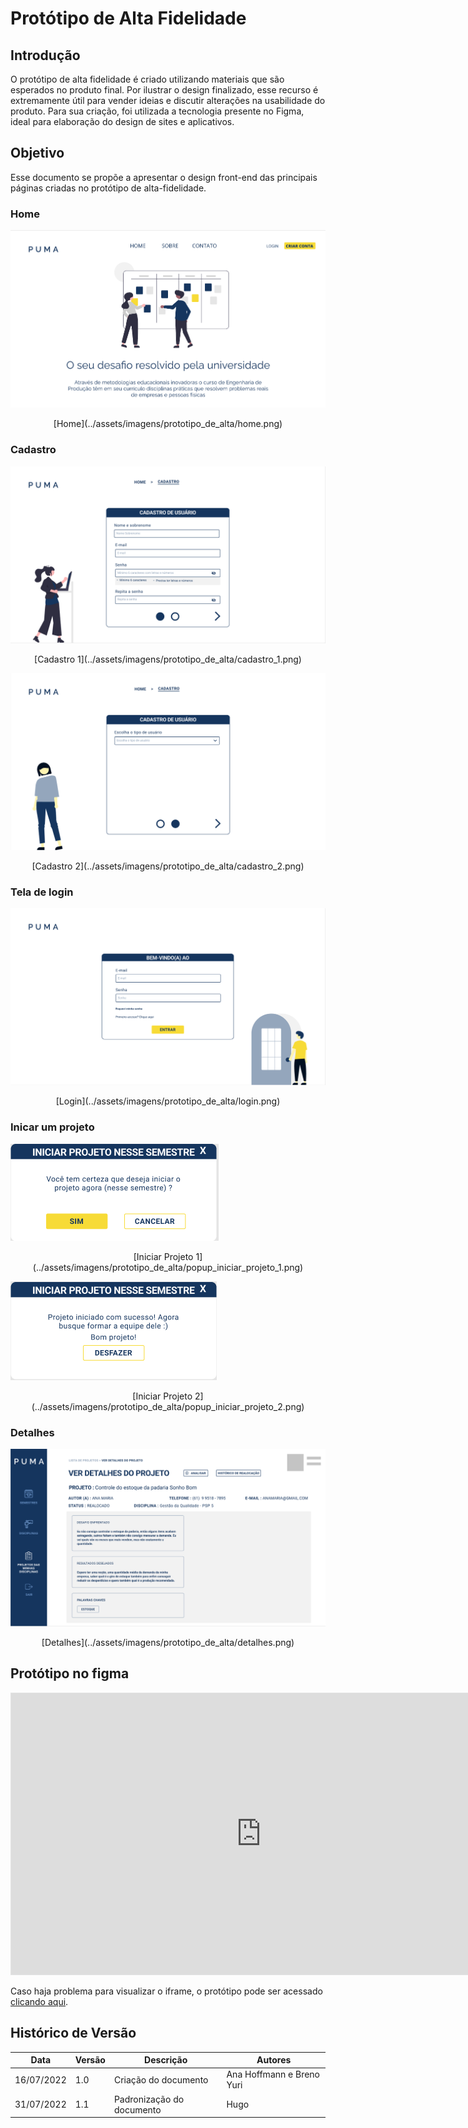 # Protótipo de Alta Fidelidade
## Introdução

O protótipo de alta fidelidade é criado utilizando materiais que são esperados no produto final. Por ilustrar o design finalizado, esse recurso é extremamente útil para vender ideias e discutir alterações na usabilidade do produto. Para sua criação, foi utilizada a tecnologia presente no Figma, ideal para elaboração do design de sites e aplicativos.

## Objetivo

Esse documento se propõe a apresentar o design front-end das principais páginas criadas no protótipo de alta-fidelidade. 

### Home

![Home](../assets/imagens/prototipo_de_alta/home.png)
<center>[Home](../assets/imagens/prototipo_de_alta/home.png)</center>

### Cadastro 

![Cadastro 1](../assets/imagens/prototipo_de_alta/cadastro_1.png)
<center>[Cadastro 1](../assets/imagens/prototipo_de_alta/cadastro_1.png)</center>


![Cadastro 2](../assets/imagens/prototipo_de_alta/cadastro_2.png)
<center>[Cadastro 2](../assets/imagens/prototipo_de_alta/cadastro_2.png)</center>

### Tela de login

![Login](../assets/imagens/prototipo_de_alta/login.png)
<center>[Login](../assets/imagens/prototipo_de_alta/login.png)</center>

### Inicar um projeto

![Iniciar Projeto 1](../assets/imagens/prototipo_de_alta/popup_iniciar_projeto_1.png)
<center>[Iniciar Projeto 1](../assets/imagens/prototipo_de_alta/popup_iniciar_projeto_1.png)</center>

![Iniciar projeto 2](../assets/imagens/prototipo_de_alta/popup_iniciar_projeto_2.png)
<center>[Iniciar Projeto 2](../assets/imagens/prototipo_de_alta/popup_iniciar_projeto_2.png)</center>

### Detalhes 

![Detalhes](../assets/imagens/prototipo_de_alta/detalhes.png)
<center>[Detalhes](../assets/imagens/prototipo_de_alta/detalhes.png)</center>

## Protótipo no figma

<iframe style="border: 1px solid rgba(0, 0, 0, 0.1);" width="800" height="450" src="https://www.figma.com/embed?embed_host=share&url=https%3A%2F%2Fwww.figma.com%2Ffile%2FobQQ44Z9aw1vH6oJxiGYNF%2FPUMA-22%3Fnode-id%3D0%253A1" allowfullscreen></iframe>

Caso haja problema para visualizar o iframe, o protótipo pode ser acessado [clicando aqui](https://www.figma.com/file/obQQ44Z9aw1vH6oJxiGYNF/PUMA-22?node-id=0%3A1).

## Histórico de Versão

| Data       | Versão | Descrição            | Autores                   |
| ---------- | ------ | -------------------- | ------------------------- |
| 16/07/2022 | 1.0    | Criação do documento | Ana Hoffmann e Breno Yuri |
| 31/07/2022 | 1.1    | Padronização do documento | Hugo |
